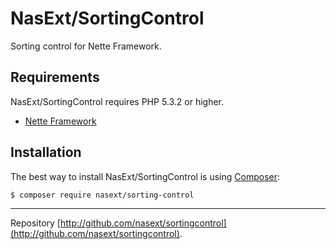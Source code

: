 NasExt/SortingControl
===========================

Sorting control for Nette Framework.

Requirements
------------

NasExt/SortingControl requires PHP 5.3.2 or higher.

- [Nette Framework](https://github.com/nette/nette)

Installation
------------

The best way to install NasExt/SortingControl is using  [Composer](http://getcomposer.org/):

```sh
$ composer require nasext/sorting-control
```

-----

Repository [http://github.com/nasext/sortingcontrol](http://github.com/nasext/sortingcontrol).
